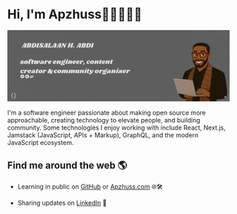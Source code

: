 # Hi, I'm Apzhuss👋🏾👨🏾‍💻

![banner that says APZHUSS - software engineer, content creator and community organizer alongside a cartoon illustration of APZ.](https://github.com/ApzHuss/ApzHuss/blob/main/Assets/cover.png?raw=true)

I'm a software engineer passionate about making open source more approachable, creating technology to elevate people, and building community.
Some technologies I enjoy working with include React, Next.js, Jamstack (JavaScript, APIs + Markup), GraphQL, and the modern JavaScript ecosystem.

## Find me around the web 🌎

- Learning in public on [GitHub](https://github.com/ApzHuss) or [Apzhuss.com](https://apzhuss.com) 🌐🛠️  

- Sharing updates on [LinkedIn](https://www.linkedin.com/in/abdisalaan-hussein-abdi-34057436b/) 💼  
